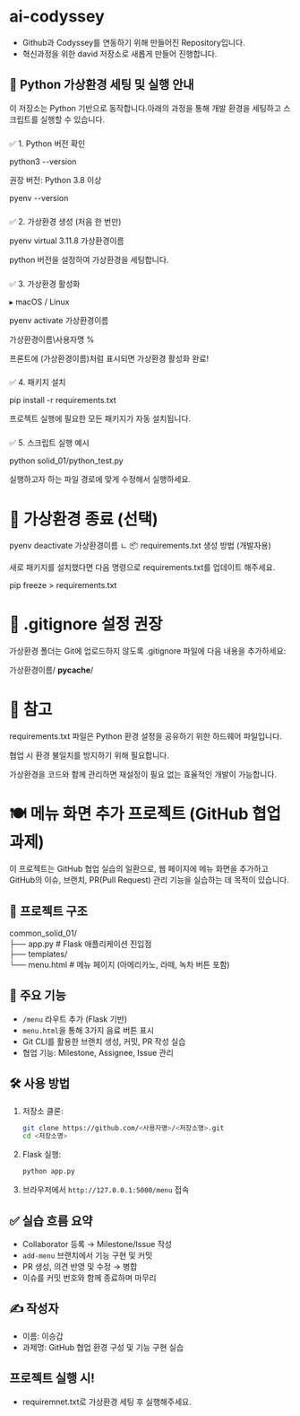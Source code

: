 # ai-codyssey
- Github과 Codyssey를 연동하기 위해 만들어진 Repository입니다.
- 혁신과정을 위한 david 저장소로 새롭게 만들어 진행합니다.


## 🐍 Python 가상환경 세팅 및 실행 안내
이 저장소는 Python 기반으로 동작합니다.아래의 과정을 통해 개발 환경을 세팅하고 스크립트를 실행할 수 있습니다.

###
✅ 1. Python 버전 확인

python3 --version

권장 버전: Python 3.8 이상

pyenv --version

###
✅ 2. 가상환경 생성 (처음 한 번만)

pyenv virtual 3.11.8 가상환경이름

python 버전을 설정하여 가상환경을 세팅합니다.

###
✅ 3. 가상환경 활성화

▸ macOS / Linux

pyenv activate 가상환경이름

가상환경이름\사용자명 % 

프론트에 (가상환경이름)처럼 표시되면 가상환경 활성화 완료!

###
✅ 4. 패키지 설치

pip install -r requirements.txt

프로젝트 실행에 필요한 모든 패키지가 자동 설치됩니다.

###
✅ 5. 스크립트 실행 예시

python solid_01/python_test.py

실행하고자 하는 파일 경로에 맞게 수정해서 실행하세요.

# 🚩 가상환경 종료 (선택)

pyenv deactivate 가상환경이름
ㄴ
📦 requirements.txt 생성 방법 (개발자용)

새로 패키지를 설치했다면 다음 명령으로 requirements.txt를 업데이트 해주세요.

pip freeze > requirements.txt

###
# 🚫 .gitignore 설정 권장

가상환경 폴더는 Git에 업로드하지 않도록 .gitignore 파일에 다음 내용을 추가하세요:

가상환경이름/
__pycache__/
###

# 📙 참고

requirements.txt 파일은 Python 환경 설정을 공유하기 위한 하드웨어 파일입니다.

협업 시 환경 불일치를 방지하기 위해 필요합니다.

가상환경을 코드와 함께 관리하면 재설정이 필요 없는 효율적인 개발이 가능합니다.

# 🍽️ 메뉴 화면 추가 프로젝트 (GitHub 협업 과제)

이 프로젝트는 GitHub 협업 실습의 일환으로, 웹 페이지에 메뉴 화면을 추가하고 GitHub의 이슈, 브랜치, PR(Pull Request) 관리 기능을 실습하는 데 목적이 있습니다.

## 📁 프로젝트 구조

common_solid_01/    
├── app.py # Flask 애플리케이션 진입점  
├── templates/  
└── menu.html # 메뉴 페이지 (아메리카노, 라떼, 녹차 버튼 포함)


## 🚀 주요 기능

- `/menu` 라우트 추가 (Flask 기반)
- `menu.html`을 통해 3가지 음료 버튼 표시
- Git CLI를 활용한 브랜치 생성, 커밋, PR 작성 실습
- 협업 기능: Milestone, Assignee, Issue 관리

## 🛠️ 사용 방법

1. 저장소 클론:
    ```bash
    git clone https://github.com/<사용자명>/<저장소명>.git
    cd <저장소명>
    ```

2. Flask 실행:
    ```bash
    python app.py
    ```

3. 브라우저에서 `http://127.0.0.1:5000/menu` 접속

## ✅ 실습 흐름 요약

- Collaborator 등록 → Milestone/Issue 작성  
- `add-menu` 브랜치에서 기능 구현 및 커밋  
- PR 생성, 의견 반영 및 수정 → 병합  
- 이슈를 커밋 번호와 함께 종료하며 마무리

## ✍️ 작성자

- 이름: 이승갑
- 과제명: GitHub 협업 환경 구성 및 기능 구현 실습

## 프로젝트 실행 시!

- requiremnet.txt로 가상환경 세팅 후 실행해주세요.

<!-- ## 반달곰 커피 홈페이지

- 참조 링크 : [https://반달곰 커피](https://반달곰%20커피)

- **문구** : 오디오 출력 소스코드

- 코드 블록 (Python):
```
lang = request.args.get('lang', DEFAULT_LANG)
fp = BytesIO()
gTTS(text, "com", lang).write_to_fp(fp)
encoded_audio_data = base64.b64encode(fp.getvalue())
```
![david](legacy/solid_03/david/static/david.jpg) -->
